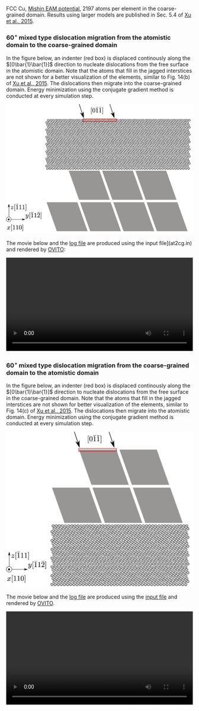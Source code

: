 
FCC Cu, [Mishin EAM potential](http://dx.doi.org/10.1103/PhysRevB.63.224106), 2197 atoms per element in the coarse-grained domain. Results using larger models are published in Sec. 5.4 of [Xu et al., 2015](http://dx.doi.org/10.1016/j.ijplas.2015.05.007).

### $60^\circ$ mixed type dislocation migration from the atomistic domain to the coarse-grained domain

In the figure below, an indenter (red box) is displaced continously along the $[0\bar{1}\bar{1}]$ direction to nucleate dislocations from the free surface in the atomistic domain. Note that the atoms that fill in the jagged interstices are not shown for a better visualization of the elements, similar to Fig. 14(b) of [Xu et al., 2015](http://dx.doi.org/10.1016/j.ijplas.2015.05.007). The dislocations then migrate into the coarse-grained domain. Energy minimization using the conjugate gradient method is conducted at every simulation step.

![at2cg](at2cg.jpg)

The movie below and the [log file](at2cg.log) are produced using the input file](at2cg.in) and rendered by [OVITO](../../chapter-6/ovito.md):

<video style="width:100%" controls>
  <source src="../at2cg.mp4" type="video/mp4">
  Your browser does not support the video tag.
</video>

### $60^\circ$ mixed type dislocation migration from the coarse-grained domain to the atomistic domain

In the figure below, an indenter (red box) is displaced continously along the $[0\bar{1}\bar{1}]$ direction to nucleate dislocations from the free surface in the coarse-grained domain. Note that the atoms that fill in the jagged interstices are not shown for better visualization of the elements, similar to Fig. 14&#40;c) of [Xu et al., 2015](http://dx.doi.org/10.1016/j.ijplas.2015.05.007). The dislocations then migrate into the atomistic domain. Energy minimization using the conjugate gradient method is conducted at every simulation step.

![cg2at](cg2at.jpg)

The movie below and the [log file](cg2at.log) are produced using the [input file](cg2at.in) and rendered by [OVITO](../../chapter-6/ovito.md).

<video style="width:100%" controls>
  <source src="../cg2at.mp4" type="video/mp4">
  Your browser does not support the video tag.
</video>